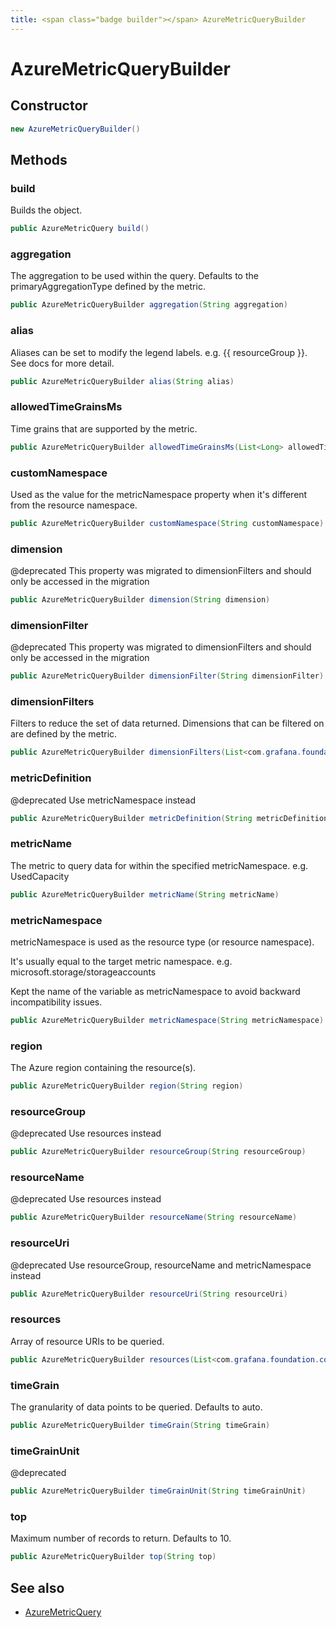 ```yaml
---
title: <span class="badge builder"></span> AzureMetricQueryBuilder
---
```

# <span class="badge builder"></span> AzureMetricQueryBuilder

## Constructor

```java
new AzureMetricQueryBuilder()
```
## Methods

### <span class="badge object-method"></span> build

Builds the object.

```java
public AzureMetricQuery build()
```

### <span class="badge object-method"></span> aggregation

The aggregation to be used within the query. Defaults to the primaryAggregationType defined by the metric.

```java
public AzureMetricQueryBuilder aggregation(String aggregation)
```

### <span class="badge object-method"></span> alias

Aliases can be set to modify the legend labels. e.g. {{ resourceGroup }}. See docs for more detail.

```java
public AzureMetricQueryBuilder alias(String alias)
```

### <span class="badge object-method"></span> allowedTimeGrainsMs

Time grains that are supported by the metric.

```java
public AzureMetricQueryBuilder allowedTimeGrainsMs(List<Long> allowedTimeGrainsMs)
```

### <span class="badge object-method"></span> customNamespace

Used as the value for the metricNamespace property when it's different from the resource namespace.

```java
public AzureMetricQueryBuilder customNamespace(String customNamespace)
```

### <span class="badge object-method"></span> dimension

@deprecated This property was migrated to dimensionFilters and should only be accessed in the migration

```java
public AzureMetricQueryBuilder dimension(String dimension)
```

### <span class="badge object-method"></span> dimensionFilter

@deprecated This property was migrated to dimensionFilters and should only be accessed in the migration

```java
public AzureMetricQueryBuilder dimensionFilter(String dimensionFilter)
```

### <span class="badge object-method"></span> dimensionFilters

Filters to reduce the set of data returned. Dimensions that can be filtered on are defined by the metric.

```java
public AzureMetricQueryBuilder dimensionFilters(List<com.grafana.foundation.cog.Builder<AzureMetricDimension>> dimensionFilters)
```

### <span class="badge object-method"></span> metricDefinition

@deprecated Use metricNamespace instead

```java
public AzureMetricQueryBuilder metricDefinition(String metricDefinition)
```

### <span class="badge object-method"></span> metricName

The metric to query data for within the specified metricNamespace. e.g. UsedCapacity

```java
public AzureMetricQueryBuilder metricName(String metricName)
```

### <span class="badge object-method"></span> metricNamespace

metricNamespace is used as the resource type (or resource namespace).

It's usually equal to the target metric namespace. e.g. microsoft.storage/storageaccounts

Kept the name of the variable as metricNamespace to avoid backward incompatibility issues.

```java
public AzureMetricQueryBuilder metricNamespace(String metricNamespace)
```

### <span class="badge object-method"></span> region

The Azure region containing the resource(s).

```java
public AzureMetricQueryBuilder region(String region)
```

### <span class="badge object-method"></span> resourceGroup

@deprecated Use resources instead

```java
public AzureMetricQueryBuilder resourceGroup(String resourceGroup)
```

### <span class="badge object-method"></span> resourceName

@deprecated Use resources instead

```java
public AzureMetricQueryBuilder resourceName(String resourceName)
```

### <span class="badge object-method"></span> resourceUri

@deprecated Use resourceGroup, resourceName and metricNamespace instead

```java
public AzureMetricQueryBuilder resourceUri(String resourceUri)
```

### <span class="badge object-method"></span> resources

Array of resource URIs to be queried.

```java
public AzureMetricQueryBuilder resources(List<com.grafana.foundation.cog.Builder<AzureMonitorResource>> resources)
```

### <span class="badge object-method"></span> timeGrain

The granularity of data points to be queried. Defaults to auto.

```java
public AzureMetricQueryBuilder timeGrain(String timeGrain)
```

### <span class="badge object-method"></span> timeGrainUnit

@deprecated

```java
public AzureMetricQueryBuilder timeGrainUnit(String timeGrainUnit)
```

### <span class="badge object-method"></span> top

Maximum number of records to return. Defaults to 10.

```java
public AzureMetricQueryBuilder top(String top)
```

## See also

 * <span class="badge object-type-class"></span> [AzureMetricQuery](./object-AzureMetricQuery.md)
